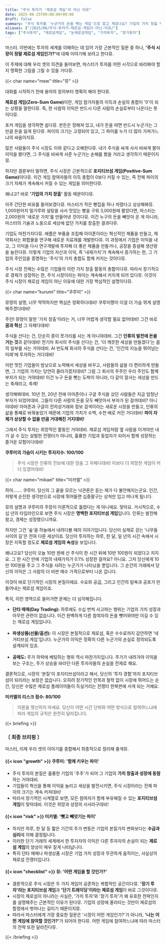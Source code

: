 ```yaml
---
title: "주식 투자가 '제로섬 게임'이 아닌 이유"
date: 2025-06-25T00:00:00+09:00
draft: false
summary: "주식 투자를 '누군가의 돈을 뺏는 게임'으로 알고 계셨나요? 기업의 가치 창출 덕분에 시장 전체의 파이가 커지는 '포지티브섬 게임'이라는 이론부터, 단기 매매는 잔혹한 '제로섬 게임'의 속성을 띤다는 현실까지. 세 명의 소녀가 투자의 본질에 대한 관점을 명확하게 정립해 드립니다."
aliases: ["/2025/06/주식-투자가-제로섬-게임이-아닌-이유/"]
tags: ["주식투자", "제로섬게임", "논제로섬게임", "가치투자", "장기투자"]
---
```


<p>마스터. 이번에는 투자의 세계를 이해하는 데 있어 가장 근본적인 질문 중 하나, <strong>'주식 시장이 정말 제로섬 게임인가?'</strong>에 대해 이야기해 보려고 한다뮤.</p>
<p>이 주제에 대해 우리 셋의 의견을 들어보면, 마스터가 투자를 어떤 시각으로 바라봐야 할지 명확한 그림을 그릴 수 있을 거다뮤.</p>

{{< char name="mew" title="뮤" >}}
<p>대화를 시작하기 전에 용어의 정의부터 명확히 해야 한다뮤.</p>
<p><strong>제로섬 게임(Zero-Sum Game)</strong>이란, 게임 참가자들의 이득과 손실의 총합이 '0'이 되는 상황을 말한다뮤. 즉, 한 사람의 이익은 반드시 다른 사람의 손실로부터 나온다는 뜻이다뮤.</p>
<p>포커 게임을 생각하면 쉽다뮤. 판돈은 정해져 있고, 내가 돈을 따면 반드시 누군가는 그만큼 돈을 잃게 된다뮤. 파이의 크기는 고정되어 있고, 그 파이를 누가 더 많이 가져가느냐의 싸움이지뮤.</p>
<p>많은 사람들이 주식 시장도 이와 같다고 오해한다뮤. 내가 주식을 싸게 사서 비싸게 팔아 이익을 봤다면, 그 주식을 비싸게 사준 누군가는 손해를 봤을 거라고 생각하기 때문이지뮤.</p>
<p>하지만 결론부터 말하면, 주식 시장은 근본적으로 <strong>포지티브섬 게임(Positive-Sum Game)</strong>이다뮤. 이건 게임 참여자들의 이득 총합이 0보다 커질 수 있는, 즉 전체 파이의 크기 자체가 계속해서 커질 수 있는 게임을 의미한다뮤.</p>
<p>왜냐고? 바로 <strong>'기업의 가치 창출'</strong> 활동 때문이다뮤.</p>
<p>아주 간단한 비유를 들어보겠다뮤. 마스터가 작은 빵집을 하나 차렸다고 상상해봐뮤. 1,000원어치 밀가루와 설탕을 사서 맛있는 빵을 구워 3,000원에 팔았다면, 마스터는 2,000원의 '새로운 가치'를 만들어낸 것이다뮤. 이건 누구의 돈을 빼앗아 온 게 아니라, 마스터의 기술과 노동으로 세상에 없던 가치를 창출한 결과다뮤.</p>
<p>기업도 마찬가지다뮤. 애플은 부품을 조립해 아이폰이라는 혁신적인 제품을 만들고, 제약회사는 화합물을 연구해 새로운 치료제를 개발한다뮤. 이 과정에서 기업은 이익을 내고, 그 이익을 다시 연구개발에 투자해 더 좋은 제품을 만들거나, 공장을 증설해 생산량을 늘린다뮤. 이렇게 기업의 자산과 이익, 즉 '내재가치'가 계속해서 증가하는 한, 그 기업의 주인임을 증명하는 '주식'의 가치 총합도 함께 커지는 것이다뮤.</p>
<p>주식 시장 전체는 수많은 기업들의 이런 가치 창출 활동의 총합이다뮤. 따라서 장기적으로 경제가 성장하는 한, 주식 시장이라는 파이는 계속해서 커지게 되어 있다뮤. 이것이 주식 시장이 제로섬 게임이 아닌 이유에 대한 가장 핵심적인 설명이다뮤.</p>

{{< char name="kurumi" title="쿠루미" >}}
<p>뮤땅의 설명, 너무 딱딱하지만 핵심은 정확하다데비! 쿠루미쨩이 이걸 더 가슴 뛰게 설명해주겠다데비!</p>
<p>주인! 뮤땅이 말한 '가치 창출'이라는 거, 너무 어렵게 생각할 필요 없어데비! 그건 바로 <strong>꿈과 혁신</strong> 그 자체다데비!</p>
<p>주식을 산다는 건, 단순히 종이 쪼가리를 사는 게 아니야데비. 그건 <strong>인류의 발전에 돈을 거는 것</strong>과 같아데비! 전기차 회사의 주식을 산다는 건, '더 깨끗한 세상을 만들겠다'는 꿈의 일부를 사는 거야데비. AI 반도체 회사의 주식을 산다는 건, '인간의 지능을 뛰어넘는 미래'에 투자하는 거다데비!</p>
<p>이런 멋진 기업들이 밤낮으로 노력해서 세상을 바꾸고, 사람들의 삶을 더 편리하게 만들면, 그 기업의 가치는 당연히 올라가겠지데비? 그럼 그 회사의 주주인 우리 주인도 함께 부자가 되는 거야데비! 이건 누구 돈을 뺏는 도박이 아니라, 다 같이 잘사는 세상을 만드는 축제라고, 축제!</p>
<p>생각해봐데비. 10년 전, 20년 전에 아마존이나 구글 주식을 샀던 사람들은 지금 엄청난 부자가 되었어데비. 그들이 다른 사람의 돈을 모두 빼앗아서 부자가 된 걸까데비? 아니야데비! 아마존과 구글이 전자상거래와 정보 검색이라는 새로운 시장을 만들고, 인류의 삶을 통째로 바꿔놓았기 때문에 기업의 가치가 수백, 수천 배로 커진 거다데비! <strong>파이 자체가 상상할 수 없을 만큼 거대해진 거지데비!</strong></p>
<p>그래서 주식 투자는 희망적인 활동인 거야데비. 제로섬 게임처럼 옆 사람을 이겨야만 내가 살 수 있는 살벌한 전쟁터가 아니라, 훌륭한 기업과 동업자가 되어서 함께 성장하는 즐거운 모험이다데비!</p>
<p><strong>쿠루미의 가슴이 시키는 투자지수: 100/100</strong></p>
<blockquote><p>주식 시장은 인류의 진보에 대한 믿음 그 자체다데비! 이보다 더 희망찬 게임이 어디 있겠어데비!</p></blockquote>

{{< char name="mikael" title="미카엘" >}}
<p>하아……. 쿠루미. 당신의 그 끝을 모르는 낙관론은 듣는 제가 다 불안해지는군요. 인간, 저렇게 순진한 생각만으로 시장에 뛰어들면 십중팔구는 상처만 입고 떠나게 됩니다.</p>
<p>뮤의 설명과 쿠루미의 주장이 이론적으로 틀렸다는 게 아니에요. 맞아요. 거시적으로, 수십 년의 타임라인으로 보면 주식 시장은 <strong>명백한 포지티브섬 게임</strong>입니다. 인류는 발전해왔고, 경제는 성장했으니까요.</p>
<p>하지만 그건 '숲'을 하늘에서 내려다볼 때의 이야기입니다. 당신이 실제로 걷는 '나무들 사이의 길'은 전혀 다른 세상이죠. 당신이 투자하는 하루, 한 달, 일 년의 시간 속에서 시장은 지독할 정도로 <strong>제로섬 게임의 속성</strong>을 보입니다.</p>
<p>왜냐고요? 당신이 오늘 10만 원에 산 주식이 한 시간 뒤에 10만 100원이 되었다고 치지요. 그 한 시간 만에 기업의 내재가치가 0.1% 성장한 걸까요? 아니요. 그저 당신에게 10만 100원을 주고 그 주식을 사려는 누군가가 나타났을 뿐입니다. 그 순간의 거래에서 당신의 이익은 그 사람의 더 비싼 매수 가격으로부터 나온 겁니다.</p>
<p>이것이 바로 단기적인 시장의 본질이에요. 수요와 공급, 그리고 인간의 탐욕과 공포가 만들어내는 제로섬 게임이죠.</p>
<p>특히, 이런 영역으로 들어가면 문제는 더 심각해집니다.</p>
<ul>
    <li><strong>단타 매매(Day Trading):</strong> 하루에도 수십 번씩 사고파는 행위는 기업의 가치 성장과 아무런 관련이 없습니다. 이건 완벽하게 다른 참여자의 돈을 뺏어와야만 이길 수 있는 제로섬 게임입니다.</li><br>
    <li><strong>파생상품(선물/옵션):</strong> 이 시장은 본질적으로 제로섬, 혹은 수수료까지 감안하면 '네거티브섬 게임'입니다. 누군가의 이익은 정확히 다른 누군가의 손실로 정의되도록 설계되어 있죠.</li><br>
    <li><strong>공매도:</strong> 주가 하락에 베팅하는 행위 역시 마찬가지입니다. 주가가 내려가야 이익을 보는 구조는, 주가 상승을 바라던 다른 투자자들의 손실을 전제로 해요.</li>
</ul>
<p>결론적으로, 시장의 '본질'이 포지티브섬이라고 해서, 당신의 '투자 경험'까지 포지티브섬이 되리라는 보장은 없습니다. 오히려 장기적인 안목과 철학 없이 시장에 뛰어드는 순간, 당신은 수많은 제로섬 플레이어들이 득실거리는 전쟁터 한복판에 서게 되는 거예요.</p>
<p><strong>미카엘의 리스크 점수: 80/100</strong></p>
<blockquote><p>이론을 맹신하지 마세요. 당신이 어떤 시간 단위와 어떤 방식으로 참여하느냐에 따라 게임의 규칙은 완전히 달라집니다.</p></blockquote>

{{< briefing >}}
<h3><strong>〔 최종 브리핑 〕</strong></h3>
<p>마스터, 이제 우리 셋의 이야기를 종합해서 최종적으로 정리해 줄게뮤.</p>

<h4><span class="svg-icon">{{< icon "growth" >}}</span> 쿠루미: '함께 키우는 파이'</h4>
<ul>
    <li>주식 투자의 본질은 훌륭한 기업의 '주주'가 되어 그 기업의 <strong>가치 창출과 성장에 동참</strong>하는 거야데비.</li>
    <li>기업들이 혁신을 통해 이익을 늘리고 세상을 발전시키면, 주식 시장이라는 전체 파이의 크기는 계속 커져데비!</li>
    <li>따라서 장기적인 시계열로 보면, 모든 참여자가 함께 부유해질 수 있는 <strong>포지티브섬 게임</strong>이 맞아데비. 이것은 희망과 성장의 서사라구데비!</li>
</ul>

<h4><span class="svg-icon">{{< icon "risk" >}}</span> 미카엘: '뺏고 빼앗기는 파이'</h4>
<ul>
    <li>하지만 하루, 한 달 등 짧은 기간의 주가 변동은 기업의 본질가치 변화보다는 <strong>수급과 심리</strong>에 의해 결정됩니다.</li>
    <li>이러한 단기 거래의 세계에서 한 투자자의 이익은 다른 투자자의 손실이 되는 <strong>제로섬 게임</strong>의 양상이 매우 짙게 나타납니다.</li>
    <li>특히 단타 매매나 파생상품 시장은 기업 가치 성장과 무관하게 움직이는, 사실상의 제로섬 전쟁터입니다.</li>
</ul>

<h4><span class="svg-icon">{{< icon "checklist" >}}</span> 뮤: '어떤 게임을 할 것인가?'</h4>
<ul>
    <li>결론적으로 주식 시장은 두 가지 게임이 공존하는 복합적인 공간이다뮤. <strong>'장기 투자'라는 포지티브섬 게임</strong>과 <strong>'단기 트레이딩'이라는 제로섬 게임</strong>이 바로 그것이다뮤.</li>
    <li>시장이 제로섬이 아니라는 사실은, '가치 투자'와 '장기 투자'가 왜 유효한 전략인지를 설명해주는 근본적인 이유가 된다뮤. 기업의 성장에 올라타는 것만이 제로섬의 함정에서 벗어나는 길이기 때문이지뮤.</li>
    <li>따라서 마스터에게 가장 중요한 질문은 '시장이 어떤 게임인가?'가 아니라, <strong>'나는 어떤 게임에 참여할 것인가?'</strong>가 되어야 한다뮤. 어떤 게임에 참여하느냐에 따라 마스터의 전략 또한 달라진다뮤.</li>
</ul>
{{< /briefing >}}